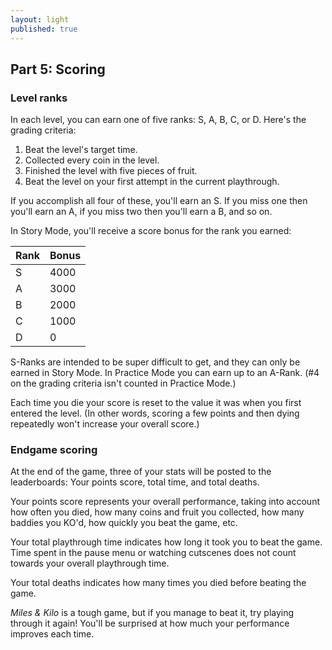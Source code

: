 ```yaml
---
layout: light
published: true
---
```


## Part 5: Scoring

### Level ranks

In each level, you can earn one of five ranks: S, A, B, C, or D. Here's the grading criteria:

1. Beat the level's target time.
2. Collected every coin in the level.
3. Finished the level with five pieces of fruit.
4. Beat the level on your first attempt in the current playthrough.

If you accomplish all four of these, you'll earn an S. If you miss one then you'll earn an A, if you miss two then you'll earn a B, and so on.

In Story Mode, you'll receive a score bonus for the rank you earned:

| Rank   | Bonus |
|--------|-------|
| S      | 4000  |
| A      | 3000  |
| B      | 2000  |
| C      | 1000  |
| D      | 0     |

S-Ranks are intended to be super difficult to get, and they can only be earned in Story Mode. In Practice Mode you can earn up to an A-Rank. (#4 on the grading criteria isn't counted in Practice Mode.)

Each time you die your score is reset to the value it was when you first entered the level. (In other words, scoring a few points and then dying repeatedly won't increase your overall score.)

### Endgame scoring

At the end of the game, three of your stats will be posted to the leaderboards: Your points score, total time, and total deaths.

Your points score represents your overall performance, taking into account how often you died, how many coins and fruit you collected, how many baddies you KO'd, how quickly you beat the game, etc.

Your total playthrough time indicates how long it took you to beat the game. Time spent in the pause menu or watching cutscenes does not count towards your overall playthrough time.

Your total deaths indicates how many times you died before beating the game.

*Miles & Kilo* is a tough game, but if you manage to beat it, try playing through it again! You'll be surprised at how much your performance improves each time.
